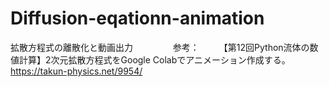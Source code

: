 # Diffusion-eqationn-animation
拡散方程式の離散化と動画出力　　
　　
参考：　　
【第12回Python流体の数値計算】2次元拡散方程式をGoogle Colabでアニメーション作成する。　　
https://takun-physics.net/9954/


